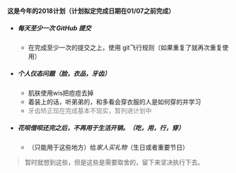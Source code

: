 #### 这是今年的2018计划（计划拟定完成日期在01/07之前完成）
* ##### 每天至少一次 GitHub 提交
    * 在完成至少一次的提交之上，使用 git飞行规则（如果重复了就再次重复使用）
* ##### 个人仪态问题（脸，衣品，牙齿）
    * 肌肤使用wis把痘痘去掉
    * 着装上的话，听弟弟的，和多看会穿衣服的人是如何穿的并学习
    * <span style="color:gray;">牙齿矫正现在完成基本不现实，暂列进计划中</span>
* ##### 花呗借呗还完之后，不再用于生活开销。（吃，用，行，穿）
    * （只能用于这些地方）给*家人买礼物*（生日或者重要节日）

    
> 暂时就想到这些，但是这些是需要取舍的，留下来坚决执行下去。
